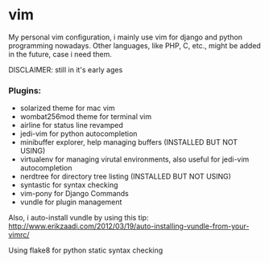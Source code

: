 vim
====
My personal vim configuration, i mainly use vim for django and python programming nowadays. Other languages, like PHP, C, etc., might be added in the future, case i need them.

DISCLAIMER: still in it's early ages

### Plugins:
* solarized theme for mac vim
* wombat256mod theme for terminal vim
* airline for status line revamped
* jedi-vim for python autocompletion
* minibuffer explorer, help managing buffers (INSTALLED BUT NOT USING)
* virtualenv for managing virutal environments, also useful for jedi-vim autocompletion
* nerdtree for directory tree listing (INSTALLED BUT NOT USING)
* syntastic for syntax checking
* vim-pony for Django Commands
* vundle for plugin management

Also, i auto-install vundle by using this tip:
http://www.erikzaadi.com/2012/03/19/auto-installing-vundle-from-your-vimrc/

Using flake8 for python static syntax checking

